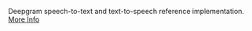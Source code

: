 Deepgram speech-to-text and text-to-speech reference implementation. <a class="text-sm underline hover:text-primary" href="https://promptpanel.com/documentation/voice-deepgram/" target="_new">More Info</a>
